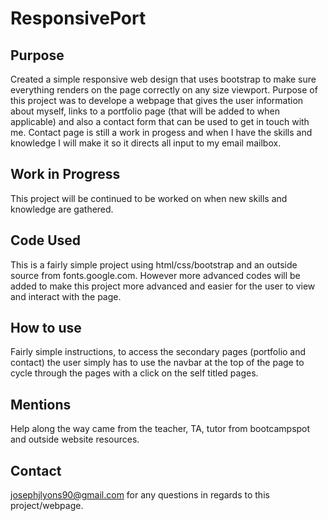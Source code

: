 # ResponsivePort

## Purpose
Created a simple responsive web design that uses bootstrap to make sure everything renders on the page correctly on any size viewport. Purpose of this project was to develope a webpage that gives the user information about myself, links to a portfolio page (that will be added to when applicable) and also a contact form that can be used to get in touch with me. Contact page is still a work in progess and when I have the skills and knowledge I will make it so it directs all input to my email mailbox. 

## Work in Progress
This project will be continued to be worked on when new skills and knowledge are gathered. 

## Code Used
This is a fairly simple project using html/css/bootstrap and an outside source from fonts.google.com.
However more advanced codes will be added to make this project more advanced and easier for the user to view and interact with the page. 

## How to use
Fairly simple instructions, to access the secondary pages (portfolio and contact) the user simply has to use the navbar at the top of the page to cycle through the pages with a click on the self titled pages. 

## Mentions
Help along the way came from the teacher, TA, tutor from bootcampspot and outside website resources. 

## Contact
josephjlyons90@gmail.com for any questions in regards to this project/webpage. 
